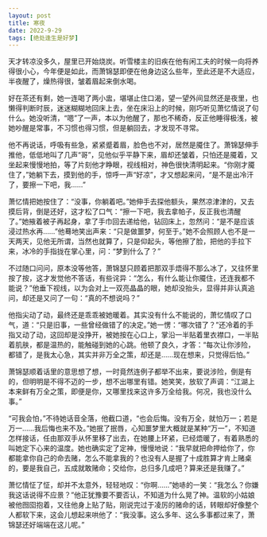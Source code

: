 ```yaml
---
layout: post
title: 寒夜
date: 2022-9-29
tags: [绝处逢生是好梦]
---
```



天才转凉没多久，屋里已开始烧炭。听雪楼主的旧疾在他有闲工夫的时候一向将养得很小心，今年便是如此，而萧锦瑟即便在他身边这么些年，至此还是不大适应，半夜醒了，燥热得很，皱着眉起来倒水喝。

好在茶还有剩，她一连喝了两小盅，堪堪止住口渴，望一望外间显然还是夜里，也懒得判断时辰，迷迷糊糊地回床上去，坐在床沿上的时候，刚巧听见萧忆情说了句什么。她没听清，“嗯”了一声，本以为他醒了，那也不稀奇，反正他睡得极浅，被她吵醒是常事，不习惯也得习惯，但是躺回去，才发现不寻常。

他不再说话，呼吸有些急，紧紧蹙着眉，脸色也不对，居然是魇住了。萧锦瑟伸手推他，低低地叫了几声“哥”，见他似乎平静下来，眉却还皱着，只怕还是魇着，又坐起来慢慢地拍，等了片刻他才睁眼，视线相对，神色很快清明起来。“你刚才魇住了，”她躺下去，摸到他的手，惊呼一声“好凉”，才又想起来问，“是不是出冷汗了，要擦一下吧，我……”

萧忆情把她按住了：“没事，你躺着吧。”她伸手去探他额头，果然凉津津的，又去摸后背，倒是还好，这才松了口气：“擦一下吧，我去拿帕子，反正我也清醒了。”她掖着被子再起身，拿了手巾回去递给他，钻回床上，忽然问：“是不是应该浸过热水再……”他蓦地笑出声来：“只是做噩梦，何至于。”她不会照顾人也不是一天两天，见他无所谓，当然也就算了，只是仰起头，等他擦了脸，把他的手拉下来，冰冷的手指拢在掌心里，问：“梦到什么了？”

不过随口问问，原本没等他答，萧锦瑟只顾着把那双手焐得不那么冰了，又往怀里按了按，这才发觉他不答话，有些诧异：“怎么，有什么能让你魇住，还连我都不能说？”他垂下视线，以为会对上一双亮晶晶的眼，她却没抬头，显得并非认真追问，却还是又问了一句：“真的不想说吗？”

他指尖动了动，最终还是乖乖被她暖着。其实没有什么不能说的，萧忆情叹了口气，道：“只是旧事，一些曾经做错了的决定。”她一愣：“哪次错了？”还冷着的手指又动了动，这回却是没挣开，被她按在心口上，掌沿一半贴着里衣襟口，一半贴着肌肤，都是温热的，能触碰到她的心跳。他顿了良久，才答：“每次让你涉险，都错了，是我太心急，其实并非万全之策，却还是……现在想来，只觉得后怕。”

萧锦瑟顺着话里的意思想了想，一时竟然连例子都举不出来，要说涉险，倒是有的，但明明是不得不迈的一步，想不出哪里有错。她笑笑，放软了声调：“江湖上本来鲜有万全之策，即便是你，又哪里找来这许多万全给我。何况，我也没什么事。”

“可我会怕，”不待她话音全落，他截口道，“也会后悔。没有万全，就怕万一；若是万一……我后悔也来不及。”她抿了抿唇，心知噩梦里大概就是某种“万一”，不知道怎样接话，任由那双手从怀里移了出去，在她腰上环紧，已经焐暖了，有着熟悉的叫她定下心来的温度。她也确实定了定神，慢慢地说：“我早就把命押给你了，你都能拿你自己的命去赌，怎么不能拿我的？也没有人是握了十成胜算才肯上赌桌的，要是我自己，五成就敢赌命；交给你，总归多几成吧？算来还是我赚了。”

萧忆情怔了怔，却并不太意外，轻轻地叹：“你啊……”她哧的一笑：“我怎么？你嫌我这话说得不应景？”他正犹豫要不要否认，不知道为什么晃了神。温软的小姑娘被他囫囵抱着，又往他身上贴了贴，刚说完过于凌厉的赌命的话，转眼却好像整个人都软下来，这会儿想起来哄他了：“我没事。这么多年、这么多事都过来了，萧锦瑟还好端端在这儿呢。”
